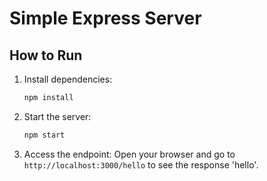 # Simple Express Server

## How to Run

1. Install dependencies:
   ```bash
   npm install
   ```

2. Start the server:
   ```bash
   npm start
   ```

3. Access the endpoint:
   Open your browser and go to `http://localhost:3000/hello` to see the response 'hello'.